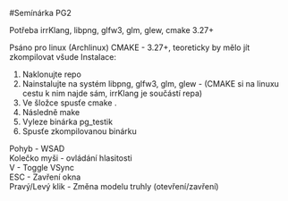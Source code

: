 #Semínárka PG2  

Potřeba irrKlang, libpng, glfw3, glm, glew, cmake 3.27+

Psáno pro linux (Archlinux) CMAKE - 3.27+, teoreticky by mělo jít zkompilovat všude
Instalace:
1. Naklonujte repo
2. Nainstalujte na systém libpng, glfw3, glm, glew - (CMAKE si na linuxu cestu k nim najde sám, irrKlang je součástí repa)
3. Ve šložce spusťe cmake .
4. Následně make
5. Vyleze binárka pg_testik
6. Spusťe zkompilovanou binárku

Pohyb - WSAD  
Kolečko myši - ovládání hlasitosti  
V - Toggle VSync  
ESC - Zavření okna  
Pravý/Levý klik - Změna modelu truhly (otevření/zavření)
